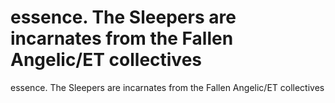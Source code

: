 # essence. The Sleepers are incarnates from the Fallen Angelic/ET collectives

essence. The Sleepers are incarnates from the Fallen Angelic/ET collectives